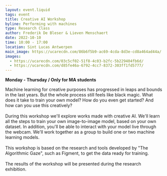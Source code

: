 ```yaml
---
layout: event.liquid
tags: event
title: Creative AI Workshop
byline: Performing with machines
type: Research Class
author: Frederik De Bleser & Lieven Menschaert
date: 2022-10-10
time: 10:00 - 17:00
location: Sint Lucas Antwerpen
main_image: https://ucarecdn.com/86b6f5b9-ac69-4cda-8d3e-cd8a464ad44a/
images:
  - https://ucarecdn.com/03c5cf02-51f8-4c03-b2fc-5b229404fb6d/
  - https://ucarecdn.com/d85fe46a-6792-4cc7-8372-303ff1fd5777/
---
```

**M﻿onday - Thursday / Only for MA students**

Machine learning for creative purposes has progressed in leaps and bounds in the last years. But the whole process still feels like black magic. What does it take to train your own model? How do you even get started? And how can you use this creatively?\
\
During this workshop we'll explore works made with creative AI. We'll learn all the steps to train your own image-to-image model, based on your own dataset. In addition, you'll be able to interact with your model live through the webcam. We'll work together as a group to build one or two machine learning models.\
\
This workshop is based on the research and tools developed by "The Algorithmic Gaze", such as Figment, to get the data ready for training.\
\
The results of the workshop will be presented during the research exhibition.